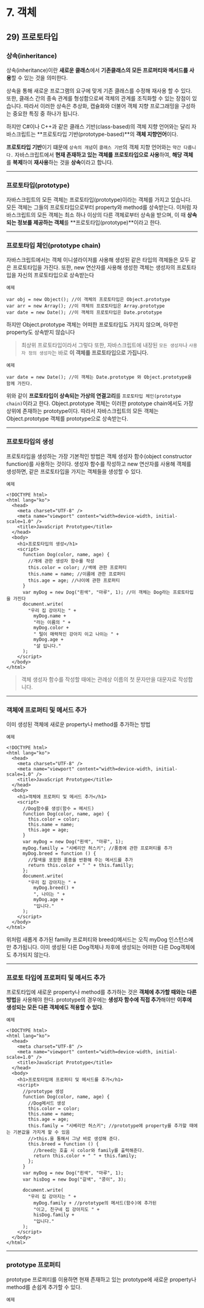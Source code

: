 # 7. 객체

## 29) 프로토타입

### 상속(inheritance)

상속(inheritance)이란 **새로운 클래스**에서 **기존클래스의 모든 프로퍼티와 메서드를 사용**할 수 있는 것을 의미한다.

상속을 통해 새로운 프로그램의 요구에 맞게 기존 클래스를 수정해 재사용 할 수 있다.
또한, 클래스 간의 종속 관계를 형성함으로써 객체의 관계를 조직화할 수 있는 장점이 있습니다.
따라서 이러한 상속은 추상화, 캡슐화와 더불어 객체 지향 프로그래밍을 구성하는 중요한 특징 중 하나가 됩니다.

하지만 C#이나 C++과 같은 클래스 기반(class-based)의 객체 지향 언어와는 달리 자바스크립트는 **프로토타입 기반(prototype-based)**의 **객체 지향언어**이다.

**프로토타입 기반**이기 떄문에 `상속의 개념`이 `클래스 기반`의 객체 지향 언어와는 `약간 다릅니다.`
자바스크립트에서 **현재 존재하고 있는 객체를 프로토타입으로 사용**하여, **해당 객체**를 **복제**하여 **재사용**하는 것을 **상속**이라고 합니다.

---

### 프로토타입(prototype)

자바스크립트의 모든 객체는 프로토타입(prototype)이라는 객체를 가지고 있습니다.
모든 객체는 그들의 프로토타입으로부터 property와 method를 상속받는다.
이처럼 자바스크립트의 모든 객체는 최소 하나 이상의 다른 객체로부터 상속을 받으며, 이 때 **상속되는 정보를 제공하는 객체**를 **프로토타입(prototype)**이라고 한다.

---

### 프로토타입 체인(prototype chain)

자바스크립트에서는 객체 이니셜라이저를 사용해 생성된 같은 타입의 객체들은 모두 같은 프로토타입을 가진다.
또한, new 연산자를 사용해 생성한 객체는 생성자의 프로토타입을 자신의 프로토타입으로 상속받는다

```
예제

var obj = new Object(); //이 객체의 프로토타입은 Object.prototype
var arr = new Array(); //이 객체의 프로토타입은 Array.prototype
var date = new Date(); //이 객체의 프로토타입은 Date.prototype
```

하지만 Object.prototype 객체는 어떠한 프로토타입도 가지지 않으며, 아무런 property도 상속받지 않습니다

> 최상위 프로토타입이라서 그렇다
> 또한, 자바스크립트에 내장된 `모든 생성자`나 `사용자 정의 생성자`는 바로 **이 객체를 프로토타입으로 가집니다.**

```
예제

var date = new Date(); //이 객체는 Date.prototype 와 Object.prototype을 함께 가진다.
```

위와 같이 **프로토타입이 상속되는 가상의 연결고리**를 `프로토타입 체인(prototype chain)`이라고 한다.
Object.prototype 객체는 이러한 prototype chain에서도 가장 상위에 존재하는 prototype이다.
따라서 자바스크립트의 모든 객체는 Object.prototype 객체를 prototype으로 상속받는다.

---

### 프로토타입의 생성

프로토타입을 생성하는 가장 기본적인 방법은 객체 생성자 함수(object constructor function)를 사용하는 것이다.
생성자 함수를 작성하고 new 연산자를 사용해 객체를 생성하면, 같은 프로토타입을 가지는 객체들을 생성할 수 있다.

```
예제

<!DOCTYPE html>
<html lang="ko">
  <head>
    <meta charset="UTF-8" />
    <meta name="viewport" content="width=device-width, initial-scale=1.0" />
    <title>JavaScript Prototype</title>
  </head>
  <body>
    <h1>프로토타입의 생성</h1>
    <script>
      function Dog(color, name, age) {
        //개에 관한 생성자 함수를 작성
        this.color = color; //색에 관한 프로퍼티
        this.name = name; //이름에 관한 프로퍼티
        this.age = age; //나이에 관한 프로퍼티
      }
      var myDog = new Dog("흰색", "마루", 1); //이 객체는 Dog라는 프로토타입을 가진다
      document.write(
        "우리 집 강아지는 " +
          myDog.name +
          "라는 이름의 " +
          myDog.color +
          " 털이 매력적인 강아지 이고 나이는 " +
          myDog.age +
          "살 입니다."
      );
    </script>
  </body>
</html>
```

> 객체 생성자 함수를 작성할 때에는 관례상 이름의 첫 문자만을 대문자로 작성합니다.

---

### 객체에 프로퍼티 및 메서드 추가

이미 생성된 객체에 새로운 property나 method를 추가하는 방법

```
예제

<!DOCTYPE html>
<html lang="ko">
  <head>
    <meta charset="UTF-8" />
    <meta name="viewport" content="width=device-width, initial-scale=1.0" />
    <title>JavaScript Prototype</title>
  </head>
  <body>
    <h1>객체에 프로퍼티 및 메서드 추가</h1>
    <script>
      //Dog함수를 생성(함수 = 메서드)
      function Dog(color, name, age) {
        this.color = color;
        this.name = name;
        this.age = age;
      }
      var myDog = new Dog("흰색", "마루", 1);
      myDog.familly = "시베리안 허스키"; //품종에 관한 프로퍼티를 추가
      myDog.breed = function () {
        //털색을 포함한 품종을 반환해 주는 메서드를 추가
        return this.color + " " + this.familly;
      };
      document.write(
        "우리 집 강아지는 " +
          myDog.breed() +
          ", 나이는 " +
          myDog.age +
          "입니다."
      );
    </script>
  </body>
</html>
```

위처럼 새롭게 추가된 familly 프로퍼티와 breed()메서드는 오직 myDog 인스턴스에만 추가됩니다.
이미 생성된 다른 Dog객체나 차후에 생성되는 어떠한 다른 Dog객체에도 추가되지 않는다.

---

### 프로토 타입에 프로퍼티 및 메서드 추가

프로토타입에 새로운 property나 method를 추가하는 것은 **객체에 추가할 때와는 다른 방법**을 사용해야 한다.
prototype의 경우에는 **생성자 함수에 직접 추가**해야만 **이후에 생성되는 모든 다른 객체에도 적용할 수 있다**.

```
예제

<!DOCTYPE html>
<html lang="ko">
  <head>
    <meta charset="UTF-8" />
    <meta name="viewport" content="width=device-width, initial-scale=1.0" />
    <title>JavaScript Prototype</title>
  </head>
  <body>
    <h1>프로토타입에 프로퍼티 및 메서드를 추가</h1>
    <script>
      //prototype 생성
      function Dog(color, name, age) {
        //Dog메서드 생성
        this.color = color;
        this.name = name;
        this.age = age;
        this.family = "시베리안 허스키"; //prototype에 property를 추가할 때에는 기본값을 가지게 할 수 있음
        //>this.을 통해서 그냥 바로 생성해 준다.
        this.breed = function () {
          //breed는 호출 시 color와 family를 출력해준다.
          return this.color + " " + this.family;
        };
      }
      var myDog = new Dog("흰색", "마루", 1);
      var hisDog = new Dog("갈색", "콩이", 3);

      document.write(
        "우리 집 강아지는 " +
          myDog.family + //prototype의 메서드(함수)에 추가된
          "이고, 친구네 집 강아지도 " +
          hisDog.family +
          "입니다."
      );
    </script>
  </body>
</html>
```

---

### prototype 프로퍼티

prototype 프로퍼티를 이용하면 현재 존재하고 있는 prototype에 새로운 property나 method를 손쉽게 추가할 수 있다.

```
예제



```
